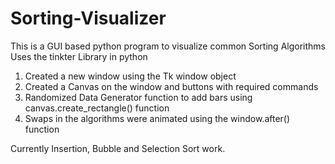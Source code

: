 # Sorting-Visualizer
This is a GUI based python program to visualize common Sorting Algorithms
Uses the tinkter Library in python
1. Created a new window using the Tk window object
2. Created a Canvas on the window and buttons with required commands
3. Randomized Data Generator function to add bars using canvas.create_rectangle() function
4. Swaps in the algorithms were animated using the window.after() function


Currently Insertion, Bubble and Selection Sort work.

